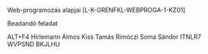 Web-programozás alapjai 
[L-K-GRENFKL-WEBPROGA-1-KZ01]

Beadandó feladat

ALT+F4
Hirlemann Álmos	Kiss Tamás	Rimóczi Soma Sándor
ITNLR7	WVPSND	BKJLHU
